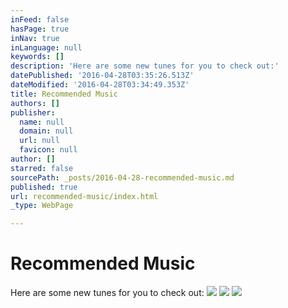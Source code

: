```yaml
---
inFeed: false
hasPage: true
inNav: true
inLanguage: null
keywords: []
description: 'Here are some new tunes for you to check out:'
datePublished: '2016-04-28T03:35:26.513Z'
dateModified: '2016-04-28T03:34:49.353Z'
title: Recommended Music
authors: []
publisher:
  name: null
  domain: null
  url: null
  favicon: null
author: []
starred: false
sourcePath: _posts/2016-04-28-recommended-music.md
published: true
url: recommended-music/index.html
_type: WebPage

---
```

# Recommended Music

Here are some new tunes for you to check out:
![](https://the-grid-user-content.s3-us-west-2.amazonaws.com/dd8c7ae6-04f7-43c6-b82b-b898dd33f08e.png)
![](https://the-grid-user-content.s3-us-west-2.amazonaws.com/0ac21da9-87e8-4ed3-a5ee-5c0fb5dc78a2.png)
![](https://the-grid-user-content.s3-us-west-2.amazonaws.com/4f570142-b3cf-409f-9009-7e46518deeaf.png)